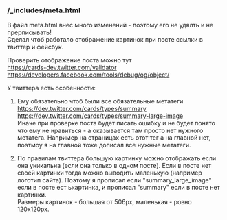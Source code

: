 ### /_includes/meta.html

В файл meta.html внес много изменений - поэтому его не удялть и не прерписывать!  
Сделал чтоб работало отображение картинок при посте ссылки в твиттер и фейсбук.

Проверить отображение поста можно тут  
https://cards-dev.twitter.com/validator  
https://developers.facebook.com/tools/debug/og/object/

У твиттера есть особенности:

1. Ему обязательно чтоб были все обязательные метатеги  
https://dev.twitter.com/cards/types/summary  
https://dev.twitter.com/cards/types/summary-large-image  
Иначе при проверке поста будет писать ошибку и не будет понято что ему не нравиться - а оказывается там просто нет нужного метатега. Например на страницах есть этот тег а на главной нет, поэтмоу я на главной тоже дописал все нужные метатеги.

2. По правилам твиттера большую картинку можно отображать если она уникальна (если она только в одном посте). 
Если в посте нет своей картинки тогда можно выводить маленькую (например логотип сайта). 
Поэтому я прописал если "summary_large_image" если в посте ест ькартинка, и прописал "summary" если в посте нет картинки.  
Размеры картинок - большая от 506px, маленькая - ровно 120x120px.

###
